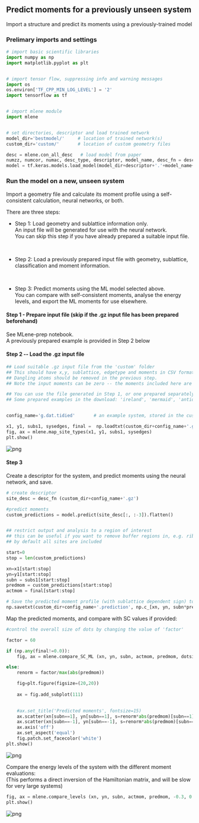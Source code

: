 ## Predict moments for a previously unseen system


Import a structure and predict its moments using a previously-trained model

### Prelimary imports and settings 


```python
# import basic scientific libraries
import numpy as np
import matplotlib.pyplot as plt


# import tensor flow, suppressing info and warning messages
import os
os.environ['TF_CPP_MIN_LOG_LEVEL'] = '2' 
import tensorflow as tf


# import mlene module
import mlene


# set directories, descriptor and load trained network
model_dir='bestmodel/'     # location of trained network(s)
custom_dir='custom/'       # location of custom geometry files

desc = mlene.con_all_desc   # load model from paper
numzz, numcor, numac, desc_type, descriptor, model_name, desc_fn = desc
model = tf.keras.models.load_model(model_dir+descriptor+'.'+model_name+'_best.h5')

```

### Run the model on a new, unseen system

Import a geometry file and calculate its moment profile using a self-consistent calculation, neural networks, or both.  

There are three steps:
<br>

- Step 1: Load geometry and sublattice information only.   
An input file will be generated for use with the neural network.   
You can skip this step if you have already prepared a suitable input file.

<br>

- Step 2: Load a previously prepared input file with geometry, sublattice, classification and moment information. 

<br>

- Step 3: Predict moments using the ML model selected above.   
You can compare with self-consistent moments, analyse the energy levels, and export the ML moments for use elsewhere.



#### Step 1 - Prepare input file (skip if the .gz input file has been prepared beforehand)

See MLene-prep notebook.  
A previously prepared example is provided in Step 2 below

#### Step 2 -- Load the .gz input file


```python
## Load suitable .gz input file from the 'custom' folder
## This should have x,y, sublattice, edgetype and moments in CSV format
## Dangling atoms should be removed in the previous step.
## Note the input moments can be zero -- the moments included here are only used to compare with ML predictions

## You can use the file generated in Step 1, or one prepared separately (uncomment the 'config_name= ' line).
## Some prepared examples in the download: 'ireland', 'mermaid', 'antidot'


config_name='g.dat.tidied'       # an example system, stored in the custom_dir directory

x1, y1, subs1, sysedges, final =  np.loadtxt(custom_dir+config_name+'.gz', unpack=True, delimiter=',')
fig, ax = mlene.map_site_types(x1, y1, subs1, sysedges)
plt.show()
```


    
![png](MLene_files/MLene_7_0.png)
    


#### Step 3

Create a descriptor for the system, and predict moments using the neural network, and save.


```python
# create descriptor
site_desc = desc_fn (custom_dir+config_name+'.gz')

#predict moments
custom_predictions = model.predict(site_desc[:, :-3]).flatten()


## restrict output and analysis to a region of interest 
## this can be useful if you want to remove buffer regions in, e.g. ribbons.
## by default all sites are included 

start=0
stop = len(custom_predictions)

xn=x1[start:stop]
yn=y1[start:stop]
subn = subs1[start:stop]
predmom = custom_predictions[start:stop]
actmom = final[start:stop]

# Save the predicted moment profile (with sublattice dependent sign) to a file
np.savetxt(custom_dir+config_name+'.prediction', np.c_[xn, yn, subn*predmom] ,delimiter=',')
```

Map the predicted moments, and compare with SC values if provided:


```python
#control the overall size of dots by changing the value of 'factor'

factor = 60

if (np.any(final!=0.0)):
    fig, ax = mlene.compare_SC_ML (xn, yn, subn, actmom, predmom, dotsize=factor, figsize=14)

else:
    renorm = factor/max(abs(predmom))

    fig=plt.figure(figsize=(20,20))
    
    ax = fig.add_subplot(111)
    

    #ax.set_title('Predicted moments', fontsize=15)
    ax.scatter(xn[subn==1], yn[subn==1], s=renorm*abs(predmom)[subn==1], color='black')
    ax.scatter(xn[subn==-1], yn[subn==-1], s=renorm*abs(predmom)[subn==-1], edgecolors='red', facecolors='mistyrose')
    ax.axis('off')
    ax.set_aspect('equal')
    fig.patch.set_facecolor('white')
plt.show()
```


    
![png](MLene_files/MLene_12_0.png)
    


Compare the energy levels of the system with the different moment evaluations:   
(This performs a direct inversion of the Hamiltonian matrix, and will be slow for very large systems)


```python
fig, ax = mlene.compare_levels (xn, yn, subn, actmom, predmom, -0.3, 0.03)
plt.show()
```


    
![png](MLene_files/MLene_14_0.png)
    



```python

```
